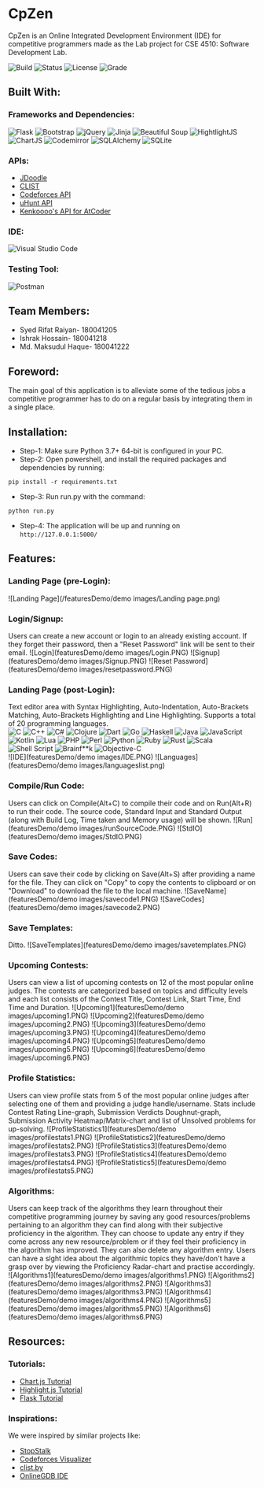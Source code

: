 # CpZen
CpZen is an Online Integrated Development Environment (IDE) for competitive programmers made as the Lab project for CSE 4510: Software Development Lab.

![Build](https://img.shields.io/badge/build-passing-lightgreen.svg)
![Status](https://img.shields.io/badge/Status-Complete-brightgreen)
![License](https://img.shields.io/badge/license-MIT-orange.svg)
![Grade](https://img.shields.io/badge/Grade-Not%20Yet%20Graded-lightgrey)

## Built With:
### Frameworks and Dependencies: 
![Flask](https://img.shields.io/badge/flask-%23000.svg?style=for-the-badge&logo=flask&logoColor=white) 
![Bootstrap](https://img.shields.io/badge/bootstrap-%23563D7C.svg?style=for-the-badge&logo=bootstrap&logoColor=white) 
![jQuery](https://img.shields.io/badge/jquery-%230769AD.svg?style=for-the-badge&logo=jquery&logoColor=white)
![Jinja](https://img.shields.io/badge/Jinja-%230259B.svg?style=for-the-badge&logo=Jinja&logoColor=white)
![Beautiful Soup](https://img.shields.io/badge/Beautiful%20Soup-7957D5.svg?style=for-the-badge&logo=beautifulsoup&logoColor=white)
![HightlightJS](https://img.shields.io/badge/HighlightJS-F54A2A.svg?style=for-the-badge&logo=highlightjs&logoColor=white)
![ChartJS](https://img.shields.io/badge/Chart.JS-60B5CC.svg?style=for-the-badge&logo=chartdotjs&logoColor=white)
![Codemirror](https://img.shields.io/badge/Codemirror-%23FF0000.svg?style=for-the-badge&logo=codemirror&logoColor=white)
![SQLAlchemy](https://img.shields.io/badge/SQLAlchemy-%2307405e.svg?style=for-the-badge&logo=sqlite&logoColor=white)
![SQLite](https://img.shields.io/badge/sqlite-%23AC6E2F.svg?style=for-the-badge&logo=sqlite&logoColor=white)
### APIs:
* [JDoodle](https://www.jdoodle.com/compiler-api/)
* [CLIST](https://clist.by/api/v1/doc/)
* [Codeforces API](https://codeforces.com/apiHelp)
* [uHunt API](https://uhunt.onlinejudge.org/api)
* [Kenkoooo's API for AtCoder](https://github.com/kenkoooo/AtCoderProblems/blob/master/doc/api.md)
### IDE: 
![Visual Studio Code](https://img.shields.io/badge/Visual%20Studio%20Code-0078d7.svg?style=for-the-badge&logo=visual-studio-code&logoColor=white)
### Testing Tool: 
![Postman](https://img.shields.io/badge/Postman-FF6C37?style=for-the-badge&logo=postman&logoColor=white)
## Team Members:
* Syed Rifat Raiyan- 180041205
* Ishrak Hossain- 180041218
* Md. Maksudul Haque- 180041222

## Foreword:
The main goal of this application is to alleviate some of the tedious jobs a competitive programmer has to do on a regular basis by integrating them in a single place.

## Installation:
* Step-1: Make sure Python 3.7+ 64-bit is configured in your PC.
* Step-2: Open powershell, and install the required packages and dependencies by running: 
```shell
pip install -r requirements.txt
```
* Step-3: Run run.py with the command: 
```shell
python run.py
```
* Step-4: The application will be up and running on ```http://127.0.0.1:5000/```

## Features:
### Landing Page (pre-Login):
![Landing Page](/featuresDemo/demo images/Landing page.png)

### Login/Signup:
Users can create a new account or login to an already existing account. If they forget their password, then a "Reset Password" link will be sent to their email.
![Login](featuresDemo/demo images/Login.PNG)
![Signup](featuresDemo/demo images/Signup.PNG)
![Reset Password](featuresDemo/demo images/resetpassword.PNG)

### Landing Page (post-Login):
Text editor area with Syntax Highlighting, Auto-Indentation, Auto-Brackets Matching, Auto-Brackets Highlighting and Line Highlighting. Supports a total of 20 programming languages.\
![C](https://img.shields.io/badge/c-%2300599C.svg?style=for-the-badge&logo=c&logoColor=white)
![C++](https://img.shields.io/badge/c++-%2300599C.svg?style=for-the-badge&logo=c%2B%2B&logoColor=white)
![C#](https://img.shields.io/badge/c%23-%23239120.svg?style=for-the-badge&logo=c-sharp&logoColor=white)
![Clojure](https://img.shields.io/badge/Clojure-%23Clojure.svg?style=for-the-badge&logo=Clojure&logoColor=Clojure)
![Dart](https://img.shields.io/badge/dart-%230175C2.svg?style=for-the-badge&logo=dart&logoColor=white)
![Go](https://img.shields.io/badge/go-%2300ADD8.svg?style=for-the-badge&logo=go&logoColor=white)
![Haskell](https://img.shields.io/badge/Haskell-5e5086?style=for-the-badge&logo=haskell&logoColor=white)
![Java](https://img.shields.io/badge/java-%23ED8B00.svg?style=for-the-badge&logo=java&logoColor=white)
![JavaScript](https://img.shields.io/badge/javascript-%23323330.svg?style=for-the-badge&logo=javascript&logoColor=%23F7DF1E)
![Kotlin](https://img.shields.io/badge/kotlin-%230095D5.svg?style=for-the-badge&logo=kotlin&logoColor=white)
![Lua](https://img.shields.io/badge/lua-%232C2D72.svg?style=for-the-badge&logo=lua&logoColor=white)
![PHP](https://img.shields.io/badge/php-%23777BB4.svg?style=for-the-badge&logo=php&logoColor=white)
![Perl](https://img.shields.io/badge/perl-%2339457E.svg?style=for-the-badge&logo=perl&logoColor=white)
![Python](https://img.shields.io/badge/python-3670A0?style=for-the-badge&logo=python&logoColor=ffdd54)
![Ruby](https://img.shields.io/badge/ruby-%23CC342D.svg?style=for-the-badge&logo=ruby&logoColor=white)
![Rust](https://img.shields.io/badge/rust-%23000000.svg?style=for-the-badge&logo=rust&logoColor=white)
![Scala](https://img.shields.io/badge/scala-%23DC322F.svg?style=for-the-badge&logo=scala&logoColor=white)
![Shell Script](https://img.shields.io/badge/shell_script-%23121011.svg?style=for-the-badge&logo=gnu-bash&logoColor=white)
![Brainf**k](https://img.shields.io/badge/brain%20f**k-%13131011.svg?style=for-the-badge&logo=brainfuck&logoColor=white)
![Objective-C](https://img.shields.io/badge/objective%20C-256513.svg?style=for-the-badge&logo=brainfuck&logoColor=white)
\
![IDE](featuresDemo/demo images/IDE.PNG)
![Languages](featuresDemo/demo images/languageslist.png)

### Compile/Run Code:
Users can click on Compile(Alt+C) to compile their code and on Run(Alt+R) to run their code. The source code, Standard Input and Standard Output (along with Build Log, Time taken and Memory usage) will be shown.
![Run](featuresDemo/demo images/runSourceCode.PNG)
![StdIO](featuresDemo/demo images/StdIO.PNG)

### Save Codes:
Users can save their code by clicking on Save(Alt+S) after providing a name for the file. They can click on "Copy" to copy the contents to clipboard or on "Download" to download the file to the local machine.
![SaveName](featuresDemo/demo images/savecode1.PNG)
![SaveCodes](featuresDemo/demo images/savecode2.PNG)

### Save Templates:
Ditto.
![SaveTemplates](featuresDemo/demo images/savetemplates.PNG)

### Upcoming Contests:
Users can view a list of upcoming contests on 12 of the most popular online judges. The contests are categorized based on topics and difficulty levels and each list consists of the Contest Title, Contest Link, Start Time, End Time and Duration.
![Upcoming1](featuresDemo/demo images/upcoming1.PNG)
![Upcoming2](featuresDemo/demo images/upcoming2.PNG)
![Upcoming3](featuresDemo/demo images/upcoming3.PNG)
![Upcoming4](featuresDemo/demo images/upcoming4.PNG)
![Upcoming5](featuresDemo/demo images/upcoming5.PNG)
![Upcoming6](featuresDemo/demo images/upcoming6.PNG)

### Profile Statistics:
Users can view profile stats from 5 of the most popular online judges after selecting one of them and providing a judge handle/username. Stats include Contest Rating Line-graph, Submission Verdicts Doughnut-graph, Submission Activity Heatmap/Matrix-chart and list of Unsolved problems for up-solving.
![ProfileStatistics1](featuresDemo/demo images/profilestats1.PNG)
![ProfileStatistics2](featuresDemo/demo images/profilestats2.PNG)
![ProfileStatistics3](featuresDemo/demo images/profilestats3.PNG)
![ProfileStatistics4](featuresDemo/demo images/profilestats4.PNG)
![ProfileStatistics5](featuresDemo/demo images/profilestats5.PNG)

### Algorithms:
Users can keep track of the algorithms they learn throughout their competitive programming journey by saving any good resources/problems pertaining to an algorithm they can find along with their subjective proficiency in the algorithm. They can choose to update any entry if they come across any new resource/problem or if they feel their proficiency in the algorithm has improved. They can also delete any algorithm entry. Users can have a slght idea about the algorithmic topics they have/don't have a grasp over by viewing the Proficiency Radar-chart and practise accordingly.
![Algorithms1](featuresDemo/demo images/algorithms1.PNG)
![Algorithms2](featuresDemo/demo images/algorithms2.PNG)
![Algorithms3](featuresDemo/demo images/algorithms3.PNG)
![Algorithms4](featuresDemo/demo images/algorithms4.PNG)
![Algorithms5](featuresDemo/demo images/algorithms5.PNG)
![Algorithms6](featuresDemo/demo images/algorithms6.PNG)

## Resources:
### Tutorials:
* [Chart.js Tutorial](https://www.youtube.com/watch?v=NySBh_DIRlg)
* [Highlight.js Tutorial](https://www.youtube.com/watch?v=y-0jqM9EeVM)
* [Flask Tutorial](https://www.youtube.com/watch?v=dam0GPOAvVI)

### Inspirations:
We were inspired by similar projects like:
* [StopStalk](https://www.stopstalk.com/)
* [Codeforces Visualizer](https://cfviz.netlify.app/)
* [clist.by](https://clist.by/)
* [OnlineGDB IDE](https://www.onlinegdb.com/)
